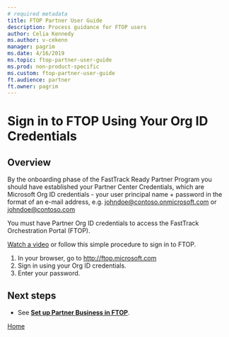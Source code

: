 ```yaml
---
# required metadata
title: FTOP Partner User Guide
description: Process guidance for FTOP users
author: Celia Kennedy
ms.author: v-cekenn
manager: pagrim
ms.date: 4/16/2019
ms.topic: ftop-partner-user-guide
ms.prod: non-product-specific
ms.custom: ftop-partner-user-guide
ft.audience: partner
ft.owner: pagrim
---
```

# Sign in to FTOP Using Your Org ID Credentials

## Overview

By the onboarding phase of the FastTrack Ready Partner Program you should have established your Partner Center Credentials, which are Microsoft Org ID credentials - your user principal name + password in the format of an e-mail address, e.g. johndoe@contoso.onmicrosoft.com or johndoe@contoso.com

You must have Partner Org ID credentials to access the FastTrack Orchestration Portal (FTOP).

[Watch a video](https://aka.ms/Sign-in-to-FTOP-Org-ID-Creds) or follow this simple procedure to sign in to FTOP.

1. In your browser, go to http://ftop.microsoft.com
2. Sign in using your Org ID credentials.
3. Enter your password.

## Next steps

- See **[Set up Partner Business in FTOP](set-up-partner-business-in-ftop.md)**.

[Home](http://partner-docs.microsoft.com)
